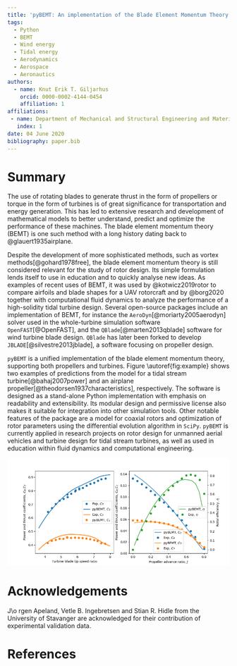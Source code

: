 ```yaml
---
title: 'pyBEMT: An implementation of the Blade Element Momentum Theory in Python'
tags:
  - Python
  - BEMT
  - Wind energy
  - Tidal energy
  - Aerodynamics
  - Aerospace
  - Aeronautics
authors:
  - name: Knut Erik T. Giljarhus
    orcid: 0000-0002-4144-0454 
    affiliation: 1
affiliations:
 - name: Department of Mechanical and Structural Engineering and Materials Science, University of Stavanger, Stavanger, Norway
   index: 1
date: 04 June 2020
bibliography: paper.bib
---
```


# Summary

The use of rotating blades to generate thrust in the form of propellers or
torque in the form of turbines is of great significance for transportation and
energy generation. This has led to extensive research and development of
mathematical models to better understand, predict and optimize the performance
of these machines. The blade element momentum theory (BEMT) is one such method
with a long history dating back to @glauert1935airplane.  

Despite the development of more sophisticated methods, such as vortex
methods[@gohard1978free], the blade element momentum theory is still considered
relevant for the study of rotor design. Its simple formulation lends itself to
use in education and to quickly analyse new ideas. As examples of recent uses
of BEMT, it was used by @kotwicz2019rotor to compare airfoils and blade
shapes for a UAV rotorcraft and by @borg2020 together with computational
fluid dynamics to analyze the performance of a high-solidity tidal turbine
design. Several open-source packages include an implementation of BEMT, for
instance the `AeroDyn`[@moriarty2005aerodyn] solver used in the whole-turbine
simulation software `OpenFAST`[@OpenFAST], and the `QBlade`[@marten2013qblade]
software for wind turbine blade design.  `QBlade` has later been forked to
develop `JBLADE`[@silvestre2013jblade], a software focusing on propeller
design. 

`pyBEMT` is a unified implementation of the blade element momentum theory,
supporting both propellers and turbines. Figure \autoref{fig:example} shows two
examples of predictions from the model for a tidal stream
turbine[@bahaj2007power] and an airplane
propeller[@theodorsen1937characteristics], respectively.  The software is
designed as a stand-alone Python implementation with emphasis on readability
and extensibility. Its modular design and permissive license also makes it
suitable for integration into other simulation tools. Other notable features of
the package are a model for coaxial rotors and optimization of rotor parameters
using the differential evolution algorithm in `SciPy`. `pyBEMT` is currently
applied in research projects on rotor design for unmanned aerial vehicles and
turbine design for tidal stream turbines, as well as used in education within
fluid dynamics and computational engineering.  

![`pyBEMT` applied to a tidal stream turbine (left) and an airplane propeller (right).\label{fig:example}](example.png)

# Acknowledgements

J\o rgen Apeland, Vetle B. Ingebretsen and Stian R. Hidle from the University
of Stavanger are acknowledged for their contribution of experimental validation
data. 

# References
